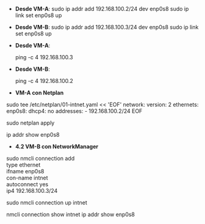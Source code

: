 - **Desde VM-A**:
sudo ip addr add 192.168.100.2/24 dev enp0s8
sudo ip link set enp0s8 up

- **Desde VM-B**:
sudo ip addr add 192.168.100.3/24 dev enp0s8
sudo ip link set enp0s8 up

- **Desde VM-A**:

  ping -c 4 192.168.100.3

- **Desde VM-B**:

  ping -c 4 192.168.100.2






- **VM-A con Netplan**


sudo tee /etc/netplan/01-intnet.yaml << 'EOF'
network:
  version: 2
  ethernets:
    enp0s8:
      dhcp4: no
      addresses:
        - 192.168.100.2/24
EOF

sudo netplan apply


ip addr show enp0s8


- **4.2 VM-B con NetworkManager**


sudo nmcli connection add \
  type ethernet \
  ifname enp0s8 \
  con-name intnet \
  autoconnect yes \
  ip4 192.168.100.3/24

sudo nmcli connection up intnet


nmcli connection show intnet
ip addr show enp0s8


